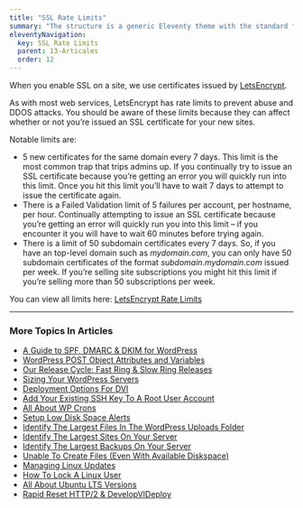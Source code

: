```yaml
---
title: "SSL Rate Limits"
summary: "The structure is a generic Eleventy theme with the standard folder and file names."
eleventyNavigation:
  key: SSL Rate Limits
  parent: 13-Articales
  order: 12
---
```

When you enable SSL on a site, we use certificates issued by [LetsEncrypt](https://web.archive.org/web/20240529145328/https://letsencrypt.org/).

As with most web services, LetsEncrypt has rate limits to prevent abuse and DDOS attacks. You should be aware of these limits because they can affect whether or not you’re issued an SSL certificate for your new sites.

Notable limits are:

*   5 new certificates for the same domain every 7 days. This limit is the most common trap that trips admins up. If you continually try to issue an SSL certificate because you’re getting an error you will quickly run into this limit. Once you hit this limit you’ll have to wait 7 days to attempt to issue the certificate again.
*   There is a Failed Validation limit of 5 failures per account, per hostname, per hour. Continually attempting to issue an SSL certificate because you’re getting an error will quickly run you into this limit – if you encounter it you will have to wait 60 minutes before trying again.
*   There is a limit of 50 subdomain certificates every 7 days. So, if you have an top-level domain such as _mydomain.com_, you can only have 50 subdomain certificates of the format _subdomain.mydomain.com_ issued per week. If you’re selling site subscriptions you might hit this limit if you’re selling more than 50 subscriptions per week.

You can view all limits here: [LetsEncrypt Rate Limits](https://web.archive.org/web/20240529145328/https://letsencrypt.org/docs/rate-limits/)

- - -

### More Topics In Articles

*   [A Guide to SPF, DMARC & DKIM for WordPress](https://web.archive.org/web/20240529145328/https://wpclouddeploy.com/documentation/articles-parent/a-guide-to-spf-dmarc-dkim-for-wordpress/)
*   [WordPress POST Object Attributes and Variables](https://web.archive.org/web/20240529145328/https://wpclouddeploy.com/documentation/articles-parent/wordpress-post-object-attributes-and-variables/)
*   [Our Release Cycle: Fast Ring & Slow Ring Releases](https://web.archive.org/web/20240529145328/https://wpclouddeploy.com/documentation/articles-parent/our-release-cycle-fast-ring-slow-ring-releases/)
*   [Sizing Your WordPress Servers](https://web.archive.org/web/20240529145328/https://wpclouddeploy.com/documentation/articles-parent/sizing-your-wordpress-servers/)
*   [Deployment Options For DVI](https://web.archive.org/web/20240529145328/https://wpclouddeploy.com/documentation/articles-parent/deployment-options-for-wpcd/)
*   [Add Your Existing SSH Key To A Root User Account](https://web.archive.org/web/20240529145328/https://wpclouddeploy.com/documentation/articles-parent/add-your-existing-ssh-to-a-root-user-account/)
*   [All About WP Crons](https://web.archive.org/web/20240529145328/https://wpclouddeploy.com/documentation/articles-parent/all-about-wp-crons/)
*   [Setup Low Disk Space Alerts](https://web.archive.org/web/20240529145328/https://wpclouddeploy.com/documentation/articles-parent/setup-low-disk-space-alerts/)
*   [Identify The Largest Files In The WordPress Uploads Folder](https://web.archive.org/web/20240529145328/https://wpclouddeploy.com/documentation/articles-parent/identify-the-largest-files-in-the-wordpress-uploads-folder/)
*   [Identify The Largest Sites On Your Server](https://web.archive.org/web/20240529145328/https://wpclouddeploy.com/documentation/articles-parent/identify-the-largest-sites-on-your-server/)
*   [Identify The Largest Backups On Your Server](https://web.archive.org/web/20240529145328/https://wpclouddeploy.com/documentation/articles-parent/identify-the-largest-backups-on-your-server/)
*   [Unable To Create Files (Even With Available Diskspace)](https://web.archive.org/web/20240529145328/https://wpclouddeploy.com/documentation/articles-parent/unable-to-create-files-even-with-available-diskspace/)
*   [Managing Linux Updates](https://web.archive.org/web/20240529145328/https://wpclouddeploy.com/documentation/articles-parent/managing-linux-updates/)
*   [How To Lock A Linux User](https://web.archive.org/web/20240529145328/https://wpclouddeploy.com/documentation/articles-parent/how-to-lock-a-linux-user/)
*   [All About Ubuntu LTS Versions](https://web.archive.org/web/20240529145328/https://wpclouddeploy.com/documentation/articles-parent/all-about-ubuntu-lts-versions/)
*   [Rapid Reset HTTP/2 & DevelopVIDeploy](https://web.archive.org/web/20240529145328/https://wpclouddeploy.com/documentation/articles-parent/rapid-reset-http-2-wpclouddeploy/)
